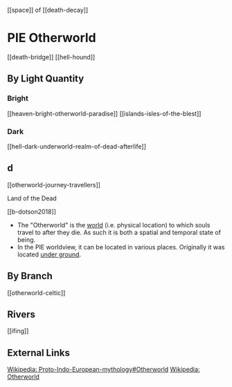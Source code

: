 [[space]] of [[death-decay]]

# PIE Otherworld

[[death-bridge]]
[[hell-hound]]



## By Light Quantity
### Bright
[[heaven-bright-otherworld-paradise]]
[[islands-isles-of-the-blest]]
### Dark
[[hell-dark-underworld-realm-of-dead-afterlife]]


## d
[[otherworld-journey-travellers]]



Land of the Dead

[[b-dotson2018]]

- The "Otherworld" is the [world](space.md) (i.e. physical location) to which souls travel to after they die. As such it is both a spatial and temporal state of being.
- In the PIE worldview, it can be located in various places. Originally it was located [under ground](world-lower.md). 


## By Branch
[[otherworld-celtic]]
   
## Rivers
[[ifing]]

## External Links
[Wikipedia: Proto-Indo-European-mythology#Otherworld](https://en.wikipedia.org/wiki/Proto-Indo-European-mythology#Otherworld)
[Wikipedia: Otherworld](https://en.wikipedia.org/wiki/Otherworld)
